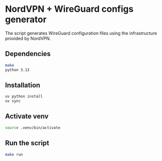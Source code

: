 # NordVPN + WireGuard configs generator

The script generates WireGuard configuration files using the infrastructure provided by NordVPN.

## Dependencies
```sh
make
python 3.13
```

## Installation
```sh
uv python install
uv sync
```

## Activate venv
```sh
source .venv/bin/activate
```

## Run the script
```sh
make run
```
